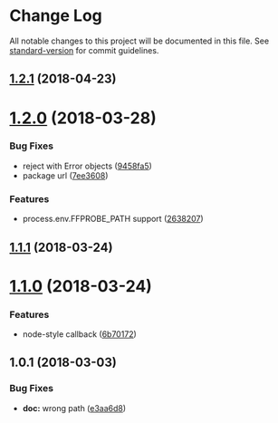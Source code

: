 # Change Log

All notable changes to this project will be documented in this file. See [standard-version](https://github.com/conventional-changelog/standard-version) for commit guidelines.

<a name="1.2.1"></a>
## [1.2.1](https://github.com/kukhariev/ffprobe/compare/v1.2.0...v1.2.1) (2018-04-23)



<a name="1.2.0"></a>
# [1.2.0](https://github.com/kukhariev/ffprobe/compare/v1.1.1...v1.2.0) (2018-03-28)


### Bug Fixes

*  reject with Error objects ([9458fa5](https://github.com/kukhariev/ffprobe/commit/9458fa5))
* package url ([7ee3608](https://github.com/kukhariev/ffprobe/commit/7ee3608))


### Features

* process.env.FFPROBE_PATH support ([2638207](https://github.com/kukhariev/ffprobe/commit/2638207))



<a name="1.1.1"></a>
## [1.1.1](https://github.com/kukhariev/ffprobe/compare/v1.1.0...v1.1.1) (2018-03-24)



<a name="1.1.0"></a>
# [1.1.0](https://github.com/kukhariev/ffprobe/compare/v1.0.1...v1.1.0) (2018-03-24)


### Features

* node-style callback ([6b70172](https://github.com/kukhariev/ffprobe/commit/6b70172))



<a name="1.0.1"></a>
## 1.0.1 (2018-03-03)


### Bug Fixes

* **doc:** wrong path ([e3aa6d8](https://github.com/kukhariev/ffprobe/commit/e3aa6d8))
